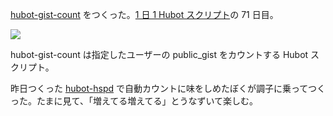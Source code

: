 [hubot-gist-count][gh:bouzuya/hubot-gist-count] をつくった。[1 日 1 Hubot スクリプト][hubot-script-per-day]の 71 日目。

![](http://img.f.hatena.ne.jp/images/fotolife/b/bouzuya/20140922/20140922231654.gif)

hubot-gist-count は指定したユーザーの public_gist をカウントする Hubot スクリプト。

昨日つくった [hubot-hspd][gh:bouzuya/hubot-hspd] で自動カウントに味をしめたぼくが調子に乗ってつくった。たまに見て、「増えてる増えてる」とうなずいて楽しむ。

[gh:bouzuya/hubot-hspd]: https://github.com/bouzuya/hubot-hspd
[gh:bouzuya/hubot-gist-count]: https://github.com/bouzuya/hubot-gist-count
[hubot-script-per-day]: https://blog.bouzuya.net/posts?tags=hubot-script-per-day
